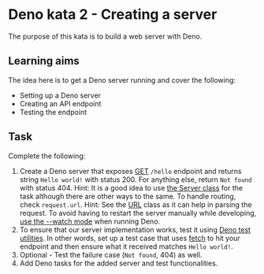 # Deno kata 2 - Creating a server

The purpose of this kata is to build a web server with Deno.

## Learning aims

The idea here is to get a Deno server running and cover the following:

* Setting up a Deno server
* Creating an API endpoint
* Testing the endpoint

## Task

Complete the following:

1. Create a Deno server that exposes [GET](https://developer.mozilla.org/en-US/docs/Web/HTTP/Methods/GET) `/hello` endpoint and returns string `Hello world!` with status 200. For anything else, return `Not found` with status 404. Hint: It is a good idea to use [the Server class](https://deno.land/std@0.181.0/http/server.ts?s=Server) for the task although there are other ways to the same. To handle routing, check `request.url`. Hint: See the [URL](https://developer.mozilla.org/en-US/docs/Web/API/URL/URL) class as it can help in parsing the request. To avoid having to restart the server manually while developing, [use the --watch mode](https://deno.land/manual@v1.30.3/getting_started/command_line_interface#watch-mode) when running Deno.
2. To ensure that our server implementation works, test it using [Deno test utilities](https://deno.land/manual/basics/testing). In other words, set up a test case that uses [fetch](https://developer.mozilla.org/en-US/docs/Web/API/Fetch_API) to hit your endpoint and then ensure what it received matches `Hello world!`.
3. Optional - Test the failure case (`Not found`, 404) as well.
4. Add Deno tasks for the added server and test functionalities.
